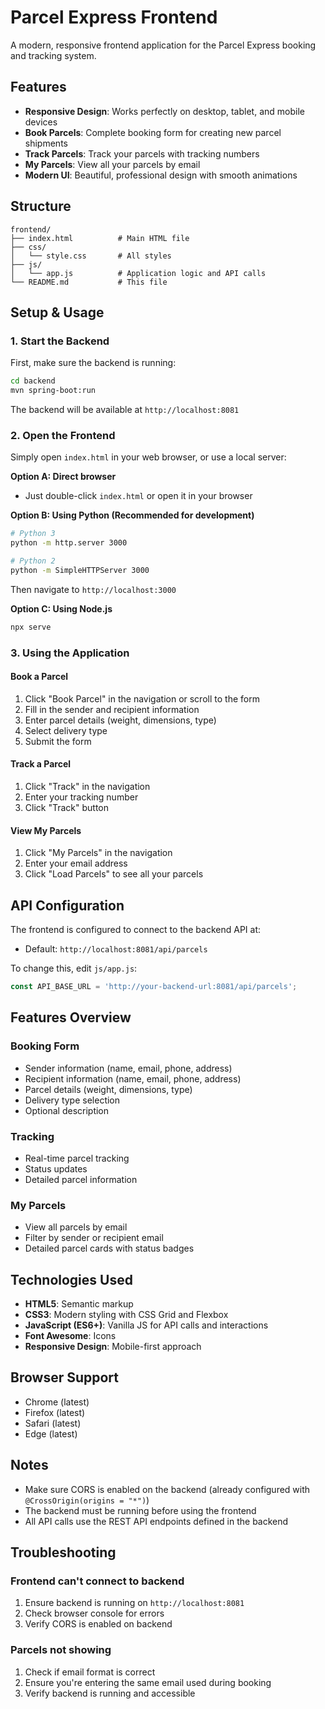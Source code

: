 # Parcel Express Frontend

A modern, responsive frontend application for the Parcel Express booking and tracking system.

## Features

- **Responsive Design**: Works perfectly on desktop, tablet, and mobile devices
- **Book Parcels**: Complete booking form for creating new parcel shipments
- **Track Parcels**: Track your parcels with tracking numbers
- **My Parcels**: View all your parcels by email
- **Modern UI**: Beautiful, professional design with smooth animations

## Structure

```
frontend/
├── index.html          # Main HTML file
├── css/
│   └── style.css       # All styles
├── js/
│   └── app.js          # Application logic and API calls
└── README.md           # This file
```

## Setup & Usage

### 1. Start the Backend

First, make sure the backend is running:

```bash
cd backend
mvn spring-boot:run
```

The backend will be available at `http://localhost:8081`

### 2. Open the Frontend

Simply open `index.html` in your web browser, or use a local server:

**Option A: Direct browser**
- Just double-click `index.html` or open it in your browser

**Option B: Using Python (Recommended for development)**
```bash
# Python 3
python -m http.server 3000

# Python 2
python -m SimpleHTTPServer 3000
```
Then navigate to `http://localhost:3000`

**Option C: Using Node.js**
```bash
npx serve
```

### 3. Using the Application

#### Book a Parcel
1. Click "Book Parcel" in the navigation or scroll to the form
2. Fill in the sender and recipient information
3. Enter parcel details (weight, dimensions, type)
4. Select delivery type
5. Submit the form

#### Track a Parcel
1. Click "Track" in the navigation
2. Enter your tracking number
3. Click "Track" button

#### View My Parcels
1. Click "My Parcels" in the navigation
2. Enter your email address
3. Click "Load Parcels" to see all your parcels

## API Configuration

The frontend is configured to connect to the backend API at:
- Default: `http://localhost:8081/api/parcels`

To change this, edit `js/app.js`:
```javascript
const API_BASE_URL = 'http://your-backend-url:8081/api/parcels';
```

## Features Overview

### Booking Form
- Sender information (name, email, phone, address)
- Recipient information (name, email, phone, address)
- Parcel details (weight, dimensions, type)
- Delivery type selection
- Optional description

### Tracking
- Real-time parcel tracking
- Status updates
- Detailed parcel information

### My Parcels
- View all parcels by email
- Filter by sender or recipient email
- Detailed parcel cards with status badges

## Technologies Used

- **HTML5**: Semantic markup
- **CSS3**: Modern styling with CSS Grid and Flexbox
- **JavaScript (ES6+)**: Vanilla JS for API calls and interactions
- **Font Awesome**: Icons
- **Responsive Design**: Mobile-first approach

## Browser Support

- Chrome (latest)
- Firefox (latest)
- Safari (latest)
- Edge (latest)

## Notes

- Make sure CORS is enabled on the backend (already configured with `@CrossOrigin(origins = "*")`)
- The backend must be running before using the frontend
- All API calls use the REST API endpoints defined in the backend

## Troubleshooting

### Frontend can't connect to backend
1. Ensure backend is running on `http://localhost:8081`
2. Check browser console for errors
3. Verify CORS is enabled on backend

### Parcels not showing
1. Check if email format is correct
2. Ensure you're entering the same email used during booking
3. Verify backend is running and accessible

